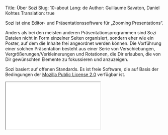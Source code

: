 Title: Über Sozi
Slug: 10-about
Lang: de
Author: Guillaume Savaton, Daniel Kohtes
Translation: true

Sozi ist eine Editor- und Präsentationssoftware für „Zooming Presentations“.

Anders als bei den meisten anderen Präsentationsprogrammen sind Sozi Dateien nicht in Form einzelner Seiten organisiert, sondern eher wie ein Poster, auf dem die Inhalte frei angeordnet werden können. Die Vorführung einer solchen Präsentation besteht aus einer Serie von Verschiebungen, Vergrößerungen/Verkleinerungen und Rotationen, die Dir erlauben, die von Dir gewünschten Elemente zu fokussieren und anzuzeigen.

Sozi basiert auf offenen Standards.
Es ist freie Software, die auf Basis der Bedingungen der [Mozilla Public License 2.0](http://www.mozilla.org/MPL/2.0/) verfügbar ist.

<iframe class="sozi" src="|filename|/images/this-is-not-a-slideshow.fast.svg">
</iframe>
